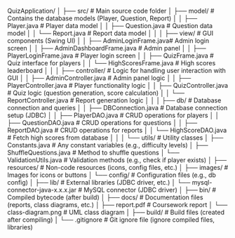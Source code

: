 QuizApplication/
│
├── src/                        # Main source code folder
│   ├── model/                  # Contains the database models (Player, Question, Report)
│   │   ├── Player.java         # Player data model
│   │   ├── Question.java       # Question data model
│   │   └── Report.java         # Report data model
│   │
│   ├── view/                   # GUI components (Swing UI)
│   │   ├── AdminLoginFrame.java# Admin login screen
│   │   ├── AdminDashboardFrame.java # Admin panel
│   │   ├── PlayerLoginFrame.java # Player login screen
│   │   ├── QuizFrame.java      # Quiz interface for players
│   │   └── HighScoresFrame.java # High scores leaderboard
│   │
│   ├── controller/             # Logic for handling user interaction with GUI
│   │   ├── AdminController.java # Admin panel logic
│   │   ├── PlayerController.java # Player functionality logic
│   │   ├── QuizController.java  # Quiz logic (question generation, score calculation)
│   │   └── ReportController.java # Report generation logic
│   │
│   ├── db/                     # Database connection and queries
│   │   ├── DBConnection.java   # Database connection setup (JDBC)
│   │   ├── PlayerDAO.java      # CRUD operations for players
│   │   ├── QuestionDAO.java    # CRUD operations for questions
│   │   ├── ReportDAO.java      # CRUD operations for reports
│   │   └── HighScoreDAO.java   # Fetch high scores from database
│   │
│   └── utils/                  # Utility classes
│       ├── Constants.java      # Any constant variables (e.g., difficulty levels)
│       ├── ShuffleQuestions.java # Method to shuffle questions
│       └── ValidationUtils.java # Validation methods (e.g., check if player exists)
│
├── resources/                  # Non-code resources (icons, config files, etc.)
│   ├── images/                 # Images for icons or buttons
│   └── config/                 # Configuration files (e.g., db config)
│
├── lib/                        # External libraries (JDBC driver, etc.)
│   └── mysql-connector-java-x.x.x.jar # MySQL connector (JDBC driver)
│
├── bin/                        # Compiled bytecode (after build)
│
├── docs/                       # Documentation files (reports, class diagrams, etc.)
│   ├── report.pdf              # Coursework report
│   └── class-diagram.png       # UML class diagram
│
├── build/                      # Build files (created after compiling)
│
└── .gitignore                  # Git ignore file (ignore compiled files, libraries)
